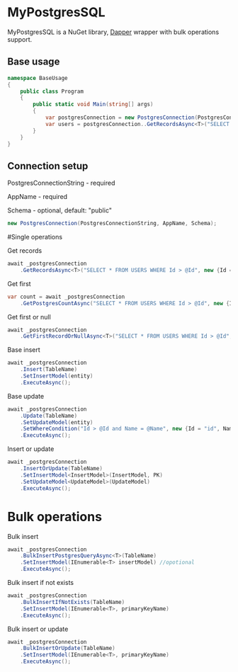 # MyPostgresSQL

MyPostgresSQL is a NuGet library, [Dapper](https://github.com/DapperLib/Dapper) wrapper with bulk operations support.


## Base usage
```c#
namespace BaseUsage
{
    public class Program
    {
        public static void Main(string[] args)
        {
            var postgresConnection = new PostgresConnection(PostgresConnectionString, AppName, Schema);
            var users = postgresConnection..GetRecordsAsync<T>("SELECT * FROM USERS WHERE Id > @Id", new {Id = "5"});
        }
    }
}
```

## Connection setup

PostgresConnectionString - required

AppName - required

Schema - optional, default: "public"
```c#
new PostgresConnection(PostgresConnectionString, AppName, Schema);
```

#Single operations

Get records
```c#
await _postgresConnection
    .GetRecordsAsync<T>("SELECT * FROM USERS WHERE Id > @Id", new {Id = "5"});
```

Get first
```c#
var count = await _postgresConnection
    .GetPostgresCountAsync("SELECT * FROM USERS WHERE Id > @Id", new {Id = "5"});
```

Get first or null
```c#
await _postgresConnection
    .GetFirstRecordOrNullAsync<T>("SELECT * FROM USERS WHERE Id > @Id", new {Id = "5"});
```

Base insert
```c#
await _postgresConnection
    .Insert(TableName)
    .SetInsertModel(entity)
    .ExecuteAsync();
```

Base update
```c#
await _postgresConnection
    .Update(TableName)
    .SetUpdateModel(entity)
    .SetWhereCondition("Id > @Id and Name = @Name", new {Id = "id", Name = "name"})
    .ExecuteAsync();
```

Insert or update
```c#
await _postgresConnection
    .InsertOrUpdate(TableName)
    .SetInsertModel<InsertModel>(InsertModel, PK)
    .SetUpdateModel<UpdateModel>(UpdateModel)
    .ExecuteAsync();
```

# Bulk operations
Bulk insert
```c#
await _postgresConnection
    .BulkInsertPostgresQueryAsync<T>(TableName)
    .SetInsertModel(IEnumerable<T> insertModel) //opotional
    .ExecuteAsync();
```

Bulk insert if not exists
```c#
await _postgresConnection
    .BulkInsertIfNotExists(TableName)
    .SetInsertModel(IEnumerable<T>, primaryKeyName)
    .ExecuteAsync();
```

Bulk insert or update
```c#
await _postgresConnection
    .BulkInsertOrUpdate(TableName)
    .SetInsertModel(IEnumerable<T>, primaryKeyName)
    .ExecuteAsync();
```

